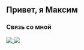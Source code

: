## Привет, я Максим  
  






### Связь со мной  

<a href="https://t.me/MVFedchenko">
<img src=https://img.shields.io/badge/Telegram-2CA5E0%3F?style=for-the-badge&logo=Telegram&color=gray&link=https%3A%2F%2Ft.me%2FMVFedchenko>
</a>
<a href="https://vk.com/51mvfedchenko">
<img src=https://img.shields.io/badge/-Vkontakte-003f5c?style=for-the-badge&logo=Vk&color=gray&link=https%3A%2F%2Fvk.com%2F51mvfedchenko>
</a>  

